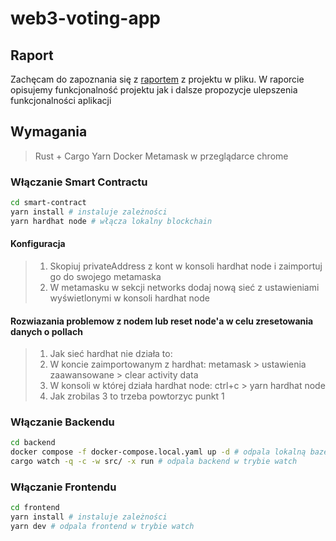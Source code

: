 # web3-voting-app

## Raport

Zachęcam do zapoznania się z [raportem](RAPORT.md) z projektu w pliku. W raporcie opisujemy funkcjonalność projektu jak i dalsze propozycje ulepszenia funkcjonalności aplikacji

## Wymagania

> Rust + Cargo
> Yarn
> Docker
> Metamask w przeglądarce chrome

### Włączanie Smart Contractu

```bash
cd smart-contract
yarn install # instaluje zależności
yarn hardhat node # włącza lokalny blockchain
```

#### Konfiguracja

> 1. Skopiuj privateAddress z kont w konsoli hardhat node i zaimportuj go do swojego metamaska
> 2. W metamasku w sekcji networks dodaj nową sieć z ustawieniami wyświetlonymi w konsoli hardhat node

#### Rozwiazania problemow z nodem lub reset node'a w celu zresetowania danych o pollach

> 1. Jak sieć hardhat nie działa to:
> 1. W koncie zaimportowanym z hardhat: metamask > ustawienia zaawansowane > clear activity data
> 1. W konsoli w której działa hardhat node: ctrl+c > yarn hardhat node
> 1. Jak zrobilas 3 to trzeba powtorzyc punkt 1

### Włączanie Backendu

```bash
cd backend
docker compose -f docker-compose.local.yaml up -d # odpala lokalną bazę danych
cargo watch -q -c -w src/ -x run # odpala backend w trybie watch
```

### Włączanie Frontendu

```bash
cd frontend
yarn install # instaluje zależności
yarn dev # odpala frontend w trybie watch
```
